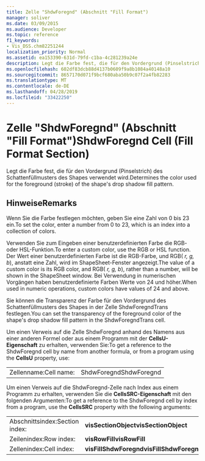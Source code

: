 ```yaml
---
title: Zelle "ShdwForegnd" (Abschnitt "Fill Format")
manager: soliver
ms.date: 03/09/2015
ms.audience: Developer
ms.topic: reference
f1_keywords:
- Vis_DSS.chm82251244
localization_priority: Normal
ms.assetid: ea153390-631d-79fd-c1ba-4c281239a24e
description: Legt die Farbe fest, die für den Vordergrund (Pinselstrich) des Schattenfüllmusters des Shapes verwendet wird.
ms.openlocfilehash: 602df83dcb88d4137b0609f9a8b1084a40148a10
ms.sourcegitcommit: 8657170d071f9bcf680aba50b9c07f2a4fb82283
ms.translationtype: MT
ms.contentlocale: de-DE
ms.lasthandoff: 04/28/2019
ms.locfileid: "33422250"
---
```

# <a name="shdwforegnd-cell-fill-format-section"></a><span data-ttu-id="bcd9a-103">Zelle "ShdwForegnd" (Abschnitt "Fill Format")</span><span class="sxs-lookup"><span data-stu-id="bcd9a-103">ShdwForegnd Cell (Fill Format Section)</span></span>

<span data-ttu-id="bcd9a-104">Legt die Farbe fest, die für den Vordergrund (Pinselstrich) des Schattenfüllmusters des Shapes verwendet wird.</span><span class="sxs-lookup"><span data-stu-id="bcd9a-104">Determines the color used for the foreground (stroke) of the shape's drop shadow fill pattern.</span></span>
  
## <a name="remarks"></a><span data-ttu-id="bcd9a-105">Hinweise</span><span class="sxs-lookup"><span data-stu-id="bcd9a-105">Remarks</span></span>

<span data-ttu-id="bcd9a-106">Wenn Sie die Farbe festlegen möchten, geben Sie eine Zahl von 0 bis 23 ein.</span><span class="sxs-lookup"><span data-stu-id="bcd9a-106">To set the color, enter a number from 0 to 23, which is an index into a collection of colors.</span></span>
  
<span data-ttu-id="bcd9a-107">Verwenden Sie zum Eingeben einer benutzerdefinierten Farbe die RGB- oder HSL-Funktion.</span><span class="sxs-lookup"><span data-stu-id="bcd9a-107">To enter a custom color, use the RGB or HSL function.</span></span> <span data-ttu-id="bcd9a-108">Der Wert einer benutzerdefinierten Farbe ist die RGB-Farbe, und RGB( *r, g, b*), anstatt eine Zahl, wird im ShapeSheet-Fenster angezeigt.</span><span class="sxs-lookup"><span data-stu-id="bcd9a-108">The value of a custom color is its RGB color, and RGB( *r, g, b*), rather than a number, will be shown in the ShapeSheet window.</span></span> <span data-ttu-id="bcd9a-109">Bei Verwendung in numerischen Vorgängen haben benutzerdefinierte Farben Werte von 24 und höher.</span><span class="sxs-lookup"><span data-stu-id="bcd9a-109">When used in numeric operations, custom colors have values of 24 and above.</span></span> 
  
<span data-ttu-id="bcd9a-110">Sie können die Transparenz der Farbe für den Vordergrund des Schattenfüllmusters des Shapes in der Zelle ShdwForegndTrans festlegen.</span><span class="sxs-lookup"><span data-stu-id="bcd9a-110">You can set the transparency of the foreground color of the shape's drop shadow fill pattern in the ShdwForegndTrans cell.</span></span>
  
<span data-ttu-id="bcd9a-111">Um einen Verweis auf die Zelle ShdwForegnd anhand des Namens aus einer anderen Formel oder aus einem Programm mit der **CellsU-Eigenschaft** zu erhalten, verwenden Sie:</span><span class="sxs-lookup"><span data-stu-id="bcd9a-111">To get a reference to the ShdwForegnd cell by name from another formula, or from a program using the **CellsU** property, use:</span></span> 
  
|||
|:-----|:-----|
| <span data-ttu-id="bcd9a-112">Zellenname:</span><span class="sxs-lookup"><span data-stu-id="bcd9a-112">Cell name:</span></span>  <br/> | <span data-ttu-id="bcd9a-113">ShdwForegnd</span><span class="sxs-lookup"><span data-stu-id="bcd9a-113">ShdwForegnd</span></span>  <br/> |
   
<span data-ttu-id="bcd9a-114">Um einen Verweis auf die ShdwForegnd-Zelle nach Index aus einem Programm zu erhalten, verwenden Sie die **CellsSRC-Eigenschaft** mit den folgenden Argumenten:</span><span class="sxs-lookup"><span data-stu-id="bcd9a-114">To get a reference to the ShdwForegnd cell by index from a program, use the **CellsSRC** property with the following arguments:</span></span> 
  
|||
|:-----|:-----|
| <span data-ttu-id="bcd9a-115">Abschnittsindex:</span><span class="sxs-lookup"><span data-stu-id="bcd9a-115">Section index:</span></span>  <br/> |<span data-ttu-id="bcd9a-116">**visSectionObject**</span><span class="sxs-lookup"><span data-stu-id="bcd9a-116">**visSectionObject**</span></span> <br/> |
| <span data-ttu-id="bcd9a-117">Zeilenindex:</span><span class="sxs-lookup"><span data-stu-id="bcd9a-117">Row index:</span></span>  <br/> |<span data-ttu-id="bcd9a-118">**visRowFill**</span><span class="sxs-lookup"><span data-stu-id="bcd9a-118">**visRowFill**</span></span> <br/> |
| <span data-ttu-id="bcd9a-119">Zellenindex:</span><span class="sxs-lookup"><span data-stu-id="bcd9a-119">Cell index:</span></span>  <br/> |<span data-ttu-id="bcd9a-120">**visFillShdwForegnd**</span><span class="sxs-lookup"><span data-stu-id="bcd9a-120">**visFillShdwForegnd**</span></span> <br/> |
   

